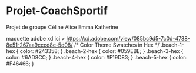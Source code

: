 # Projet-CoachSportif
Projet de groupe Céline Alice Emma Katherine


maquette adobe xd ici > https://xd.adobe.com/view/085bc9d5-7c0d-4738-8e51-267aa9cccd8c-5d08/
/* Color Theme Swatches in Hex */
.beach-1-hex { color: #243358; } 
.beach-2-hex { color: #059EBE; }
.beach-3-hex { color: #6AD8CC; }
.beach-4-hex { color: #F19D83; }
.beach-5-hex { color: #F46466; }
